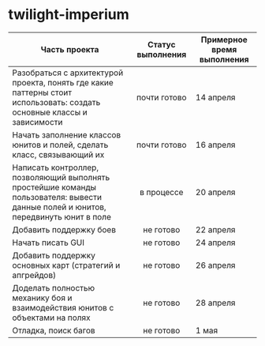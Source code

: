 # twilight-imperium

|Часть проекта|Статус выполнения|Примерное время выполнения|
|-------------|:---------------:|--------------------------|
|Разобраться с архитектурой проекта, понять где какие паттерны стоит использовать: создать основные классы и зависимости|почти готово|14 апреля|
|Начать заполнение классов юнитов и полей, сделать класс, связывающий их|почти готово|16 апреля|
|Написать контроллер, позволяющий выполнять простейшие команды пользователя: вывести данные полей и юнитов, передвинуть юнит в поле|в процессе|20 апреля|
|Добавить поддержку боев|не готово|22 апреля|
|Начать писать GUI|не готово|24 апреля|
|Добавить поддержку основных карт (стратегий и апгрейдов)|не готово|26 апреля|
|Доделать полностью механику боя и взаимодействия юнитов с объектами на полях|не готово|28 апреля|
|Отладка, поиск багов|не готово|1 мая|